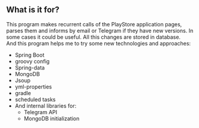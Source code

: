 ## What is it for?

This program makes recurrent calls of the PlayStore application pages, parses them and informs by email or Telegram if they have new versions. In some cases it could be useful.
All this changes are stored in database.  
And this program helps me to try some new technologies and approaches:
- Spring Boot
- groovy config
- Spring-data
- MongoDB
- Jsoup
- yml-properties
- gradle
- scheduled tasks
- And internal libraries for: 
    - Telegram API 
    - MongoDB initialization 